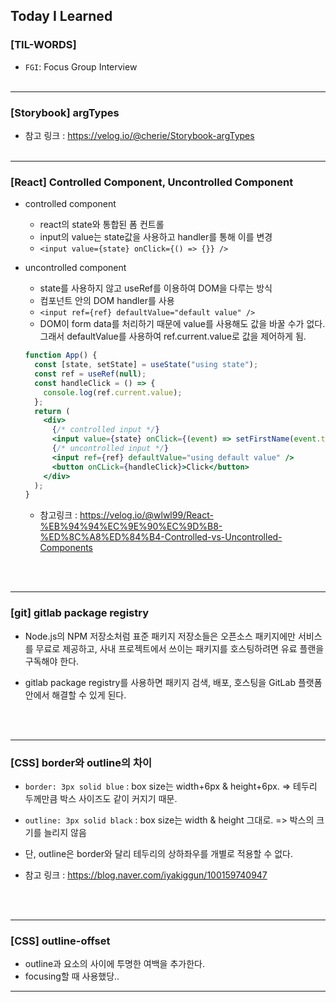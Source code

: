 ## Today I Learned

### [TIL-WORDS]

- `FGI`: Focus Group Interview
  </br></br>

---

### [Storybook] argTypes

- 참고 링크 : https://velog.io/@cherie/Storybook-argTypes
  </br></br>

---

### [React] Controlled Component, Uncontrolled Component

- controlled component
  - react의 state와 통합된 폼 컨트롤
  - input의 value는 state값을 사용하고 handler를 통해 이를 변경
  - `<input value={state} onClick={() => {}} />`
- uncontrolled component

  - state를 사용하지 않고 useRef를 이용하여 DOM을 다루는 방식
  - 컴포넌트 안의 DOM handler를 사용
  - `<input ref={ref} defaultValue="default value" />`
  - DOM이 form data를 처리하기 때문에 value를 사용해도 값을 바꿀 수가 없다. 그래서 defaultValue를 사용하여 ref.current.value로 값을 제어하게 됨.

  ```jsx
  function App() {
    const [state, setState] = useState("using state");
    const ref = useRef(null);
    const handleClick = () => {
      console.log(ref.current.value);
    };
    return (
      <div>
        {/* controlled input */}
        <input value={state} onClick={(event) => setFirstName(event.target.value)} />
        {/* uncontrolled input */}
        <input ref={ref} defaultValue="using default value" />
        <button onCLick={handleClick}>Click</button>
      </div>
    );
  }
  ```

  - 참고링크 : https://velog.io/@wlwl99/React-%EB%94%94%EC%9E%90%EC%9D%B8-%ED%8C%A8%ED%84%B4-Controlled-vs-Uncontrolled-Components

  </br></br>

---

### [git] gitlab package registry

- Node.js의 NPM 저장소처럼 표준 패키지 저장소들은 오픈소스 패키지에만 서비스를 무료로 제공하고, 사내 프로젝트에서 쓰이는 패키지를 호스팅하려면 유료 플랜을 구독해야 한다.
- gitlab package registry를 사용하면 패키지 검색, 배포, 호스팅을 GitLab 플랫폼 안에서 해결할 수 있게 된다.

  </br></br>

---

### [CSS] border와 outline의 차이

- `border: 3px solid blue` : box size는 width+6px & height+6px. => 테두리 두께만큼 박스 사이즈도 같이 커지기 때문.
- `outline: 3px solid black` : box size는 width & height 그대로. => 박스의 크기를 늘리지 않음
- 단, outline은 border와 달리 테두리의 상하좌우를 개별로 적용할 수 없다.
- 참고 링크 : https://blog.naver.com/iyakiggun/100159740947

  </br></br>

---

### [CSS] outline-offset

- outline과 요소의 사이에 투명한 여백을 추가한다.
- focusing할 때 사용했당..

---
